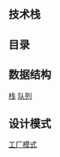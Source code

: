 ## 技术栈
## 目录
## 数据结构
[栈](http://note.youdao.com/noteshare?id=7f336a1c5712a09f5c1f6c2291e01731)
[队列](http://note.youdao.com/noteshare?id=2e659c76e8f89045149fa780ebb47f48)

## 设计模式
[工厂模式](http://note.youdao.com/noteshare?id=6efd9d8f0e5b335bce83c2b3fe917768)

